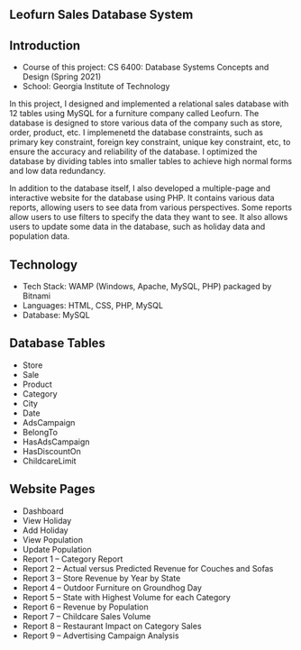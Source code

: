 ## Leofurn Sales Database System

## Introduction

- Course of this project: CS 6400: Database Systems Concepts and Design (Spring 2021)
- School: Georgia Institute of Technology

In this project, I designed and implemented a relational sales database with 12 tables using MySQL for a furniture company called Leofurn. The database is designed to store various data of the company such as store, order, product, etc. I implemenetd the database constraints, such as primary key constraint, foreign key constraint, unique key constraint, etc, to ensure the accuracy and reliability of the database. I optimized the database by dividing tables into smaller tables to achieve high normal forms and low data redundancy.

In addition to the database itself, I also developed a multiple-page and interactive website for the database using PHP. It contains various data reports, allowing users to see data from various perspectives. Some reports allow users to use filters to specify the data they want to see. It also allows users to update some data in the database, such as holiday data and population data.

## Technology

- Tech Stack: WAMP (Windows, Apache, MySQL, PHP) packaged by Bitnami
- Languages: HTML, CSS, PHP, MySQL
- Database: MySQL

## Database Tables

- Store
- Sale
- Product
- Category
- City
- Date
- AdsCampaign
- BelongTo
- HasAdsCampaign
- HasDiscountOn
- ChildcareLimit

## Website Pages

- Dashboard
- View Holiday
- Add Holiday
- View Population
- Update Population
- Report 1 – Category Report
- Report 2 – Actual versus Predicted Revenue for Couches and Sofas
- Report 3 – Store Revenue by Year by State
- Report 4 – Outdoor Furniture on Groundhog Day
- Report 5 – State with Highest Volume for each Category
- Report 6 – Revenue by Population
- Report 7 – Childcare Sales Volume
- Report 8 – Restaurant Impact on Category Sales
- Report 9 – Advertising Campaign Analysis
